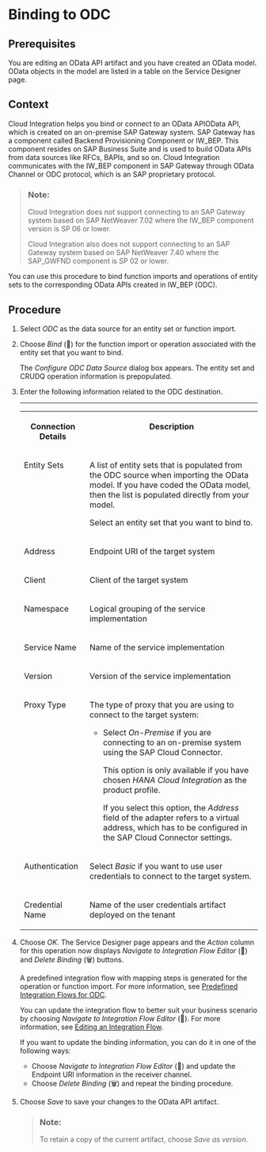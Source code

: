<!-- loio460e1727bf5f4eb3b69e6945b5758c6b -->

<link rel="stylesheet" type="text/css" href="../css/sap-icons.css"/>

# Binding to ODC



## Prerequisites

You are editing an OData API artifact and you have created an OData model. OData objects in the model are listed in a table on the Service Designer page.



## Context

Cloud Integration helps you bind or connect to an OData APIOData API, which is created on an on-premise SAP Gateway system. SAP Gateway has a component called Backend Provisioning Component or IW\_BEP. This component resides on SAP Business Suite and is used to build OData APIs from data sources like RFCs, BAPIs, and so on. Cloud Integration communicates with the IW\_BEP component in SAP Gateway through OData Channel or ODC protocol, which is an SAP proprietary protocol.

> ### Note:  
> Cloud Integration does not support connecting to an SAP Gateway system based on SAP NetWeaver 7.02 where the IW\_BEP component version is SP 06 or lower.
> 
> Cloud Integration also does not support connecting to an SAP Gateway system based on SAP NetWeaver 7.40 where the SAP\_GWFND component is SP 02 or lower.

You can use this procedure to bind function imports and operations of entity sets to the corresponding OData APIs created in IW\_BEP \(ODC\).



## Procedure

1.  Select *ODC* as the data source for an entity set or function import.

2.  Choose *Bind* \(:link:\) for the function import or operation associated with the entity set that you want to bind.

    The *Configure ODC Data Source* dialog box appears. The entity set and CRUDQ operation information is prepopulated.

3.  Enter the following information related to the ODC destination.

    ****


    <table>
    <tr>
    <th valign="top">

    Connection Details
    
    </th>
    <th valign="top">

    Description
    
    </th>
    </tr>
    <tr>
    <td valign="top">
    
    Entity Sets
    
    </td>
    <td valign="top">
    
    A list of entity sets that is populated from the ODC source when importing the OData model. If you have coded the OData model, then the list is populated directly from your model.

    Select an entity set that you want to bind to.
    
    </td>
    </tr>
    <tr>
    <td valign="top">
    
    Address
    
    </td>
    <td valign="top">
    
    Endpoint URI of the target system
    
    </td>
    </tr>
    <tr>
    <td valign="top">
    
    Client
    
    </td>
    <td valign="top">
    
    Client of the target system
    
    </td>
    </tr>
    <tr>
    <td valign="top">
    
    Namespace
    
    </td>
    <td valign="top">
    
    Logical grouping of the service implementation
    
    </td>
    </tr>
    <tr>
    <td valign="top">
    
    Service Name
    
    </td>
    <td valign="top">
    
    Name of the service implementation
    
    </td>
    </tr>
    <tr>
    <td valign="top">
    
    Version
    
    </td>
    <td valign="top">
    
    Version of the service implementation
    
    </td>
    </tr>
    <tr>
    <td valign="top">
    
    Proxy Type
    
    </td>
    <td valign="top">
    
    The type of proxy that you are using to connect to the target system:

    -   Select *On-Premise* if you are connecting to an on-premise system using the SAP Cloud Connector.

        This option is only available if you have chosen *HANA Cloud Integration* as the product profile.

        If you select this option, the *Address* field of the adapter refers to a virtual address, which has to be configured in the SAP Cloud Connector settings.



    
    </td>
    </tr>
    <tr>
    <td valign="top">
    
    Authentication
    
    </td>
    <td valign="top">
    
    Select *Basic* if you want to use user credentials to connect to the target system.
    
    </td>
    </tr>
    <tr>
    <td valign="top">
    
    Credential Name
    
    </td>
    <td valign="top">
    
    Name of the user credentials artifact deployed on the tenant
    
    </td>
    </tr>
    </table>
    
4.  Choose *OK*. The Service Designer page appears and the *Action* column for this operation now displays *Navigate to Integration Flow Editor* \(<span class="SAP-icons-V5"></span>\) and *Delete Binding* \(:wastebasket:\) buttons.

    A predefined integration flow with mapping steps is generated for the operation or function import. For more information, see [Predefined Integration Flows for ODC](predefined-integration-flows-for-odc-677fcba.md).

    You can update the integration flow to better suit your business scenario by choosing *Navigate to Integration Flow Editor* \(<span class="SAP-icons-V5"></span>\). For more information, see [Editing an Integration Flow](editing-an-integration-flow-ccd062a.md).

    If you want to update the binding information, you can do it in one of the following ways:

    -   Choose *Navigate to Integration Flow Editor* \(<span class="SAP-icons-V5"></span>\) and update the Endpoint URI information in the receiver channel.
    -   Choose *Delete Binding* \(:wastebasket:\) and repeat the binding procedure.

5.  Choose *Save* to save your changes to the OData API artifact.

    > ### Note:  
    > To retain a copy of the current artifact, choose *Save as version*.


